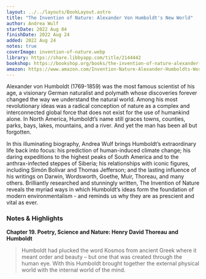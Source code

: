 ```yaml
---
layout: ../../layouts/BookLayout.astro
title: "The Invention of Nature: Alexander Von Humboldt's New World"
author: Andrea Wulf
startDate: 2022 Aug 04
finishDate: 2022 Aug 24
added: 2022 Aug 24
notes: true
coverImage: invention-of-nature.webp
library: https://share.libbyapp.com/title/2144442
bookshop: https://bookshop.org/books/the-invention-of-nature-alexander-von-humboldt-s-new-world-9780385350662/9780345806291
amazon: https://www.amazon.com/Invention-Nature-Alexander-Humboldts-World/dp/0345806298/
---
```


Alexander von Humboldt (1769-1859) was the most famous scientist of his age, a visionary German naturalist and polymath whose discoveries forever changed the way we understand the natural world. Among his most revolutionary ideas was a radical conception of nature as a complex and interconnected global force that does not exist for the use of humankind alone. In North America, Humboldt’s name still graces towns, counties, parks, bays, lakes, mountains, and a river. And yet the man has been all but forgotten.

In this illuminating biography, Andrea Wulf brings Humboldt’s extraordinary life back into focus: his prediction of human-induced climate change; his daring expeditions to the highest peaks of South America and to the anthrax-infected steppes of Siberia; his relationships with iconic figures, including Simón Bolívar and Thomas Jefferson; and the lasting influence of his writings on Darwin, Wordsworth, Goethe, Muir, Thoreau, and many others. Brilliantly researched and stunningly written, The Invention of Nature reveals the myriad ways in which Humboldt’s ideas form the foundation of modern environmentalism - and reminds us why they are as prescient and vital as ever.

### Notes & Highlights
**Chapter 19. Poetry, Science and Nature: Henry David Thoreau and Humboldt**
> Humboldt had plucked the word Kosmos from ancient Greek where it meant order and beauty – but one that was created through the human eye. With this Humboldt brought together the external physical world with the internal world of the mind.
